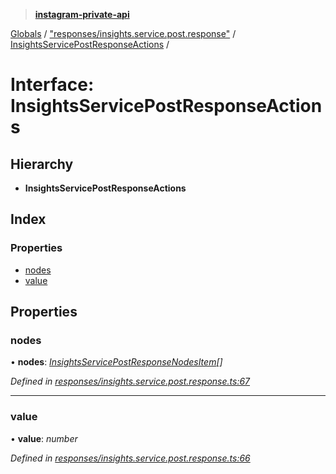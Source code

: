 > **[instagram-private-api](../README.md)**

[Globals](../README.md) / ["responses/insights.service.post.response"](../modules/_responses_insights_service_post_response_.md) / [InsightsServicePostResponseActions](_responses_insights_service_post_response_.insightsservicepostresponseactions.md) /

# Interface: InsightsServicePostResponseActions

## Hierarchy

* **InsightsServicePostResponseActions**

## Index

### Properties

* [nodes](_responses_insights_service_post_response_.insightsservicepostresponseactions.md#nodes)
* [value](_responses_insights_service_post_response_.insightsservicepostresponseactions.md#value)

## Properties

###  nodes

• **nodes**: *[InsightsServicePostResponseNodesItem](_responses_insights_service_post_response_.insightsservicepostresponsenodesitem.md)[]*

*Defined in [responses/insights.service.post.response.ts:67](https://github.com/dilame/instagram-private-api/blob/3e16058/src/responses/insights.service.post.response.ts#L67)*

___

###  value

• **value**: *number*

*Defined in [responses/insights.service.post.response.ts:66](https://github.com/dilame/instagram-private-api/blob/3e16058/src/responses/insights.service.post.response.ts#L66)*